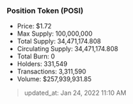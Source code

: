 
  ### Position Token (POSI)
  - Price: $1.72
  - Max Supply: 100,000,000
  - Total Supply: 34,471,174.808
  - Circulating Supply: 34,471,174.808
  - Total Burn: 0
  - Holders: 331,549
  - Transactions: 3,311,590
  - Volume: $257,939,931.85

  > updated_at: Jan 24, 2022 11:10 AM
